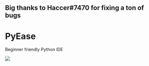 ## Big thanks to Haccer#7470 for fixing a ton of bugs

# PyEase
Beginner friendly Python IDE

![](https://media.discordapp.net/attachments/874778832102645843/882934385614143489/unknown.png?width=1103&height=676)
